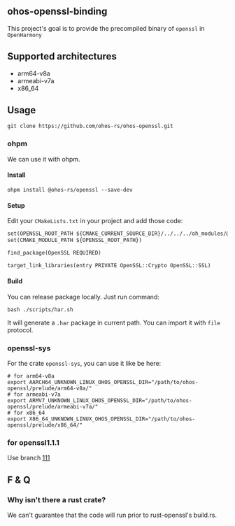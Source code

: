 ## ohos-openssl-binding

This project's goal is to provide the precompiled binary of `openssl` in `OpenHarmony`

## Supported architectures
- arm64-v8a
- armeabi-v7a
- x86_64

## Usage


```shell
git clone https://github.com/ohos-rs/ohos-openssl.git
```

### ohpm

We can use it with ohpm.

#### Install

```shell
ohpm install @ohos-rs/openssl --save-dev
```

#### Setup

Edit your `CMakeLists.txt` in your project and add those code:

```CMakeLists.txt
set(OPENSSL_ROOT_PATH ${CMAKE_CURRENT_SOURCE_DIR}/../../../oh_modules/@ohos-rs/openssl)
set(CMAKE_MODULE_PATH ${OPENSSL_ROOT_PATH})

find_package(OpenSSL REQUIRED)

target_link_libraries(entry PRIVATE OpenSSL::Crypto OpenSSL::SSL)
```

#### Build

You can release package locally. Just run command: 

```shell
bash ./scripts/har.sh
```

It will generate a `.har` package in current path. You can import it with `file` protocol.

### openssl-sys

For the crate `openssl-sys`, you can use it like be here:

```shell
# for arm64-v8a
export AARCH64_UNKNOWN_LINUX_OHOS_OPENSSL_DIR="/path/to/ohos-openssl/prelude/arm64-v8a/"
# for armeabi-v7a
export ARMV7_UNKNOWN_LINUX_OHOS_OPENSSL_DIR="/path/to/ohos-openssl/prelude/armeabi-v7a/"
# for x86_64
export X86_64_UNKNOWN_LINUX_OHOS_OPENSSL_DIR="/path/to/ohos-openssl/prelude/x86_64/"
```

### for openssl1.1.1

Use branch [111](https://github.com/ohos-rs/ohos-openssl/tree/111)

## F & Q

### Why isn't there a rust crate?

We can't guarantee that the code will run prior to rust-openssl's build.rs.
